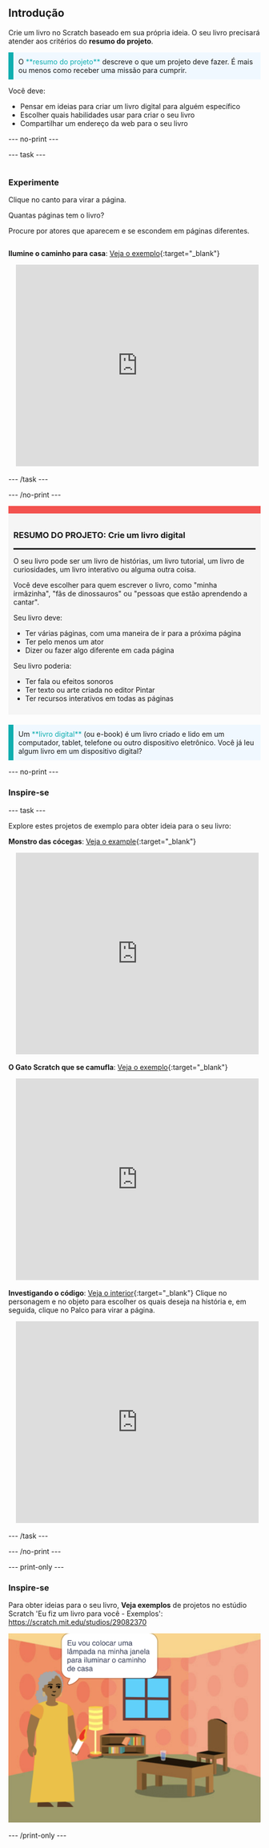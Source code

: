 ## Introdução

Crie um livro no Scratch baseado em sua própria ideia. O seu livro precisará atender aos critérios do **resumo do projeto**.

<p style="border-left: solid; border-width:10px; border-color: #0faeb0; background-color: aliceblue; padding: 10px;">
O <span style="color: #0faeb0">**resumo do projeto**</span> descreve o que um projeto deve fazer. É mais ou menos como receber uma missão para cumprir.
</p>

Você deve:

+ Pensar em ideias para criar um livro digital para alguém específico
+ Escolher quais habilidades usar para criar o seu livro
+ Compartilhar um endereço da web para o seu livro

--- no-print ---

--- task ---

<div style="display: flex; flex-wrap: wrap">
<div style="flex-basis: 200px; flex-grow: 1">

### Experimente

Clique no canto para virar a página.

Quantas páginas tem o livro?

Procure por atores que aparecem e se escondem em páginas diferentes.

</div>
<div>

**Ilumine o caminho para casa**: [Veja o exemplo](https://scratch.mit.edu/projects/628381907/editor){:target="_blank"}
<div class="scratch-preview" style="margin-left: 15px;">
  <iframe allowtransparency="true" width="485" height="402" src="https://scratch.mit.edu/projects/embed/628381907/?autostart=false" frameborder="0"></iframe>
</div>

</div>
</div>

--- /task ---

--- /no-print ---

<div style="border-top: 15px solid #f3524f; background-color: whitesmoke; margin-bottom: 20px; padding: 10px;">

### RESUMO DO PROJETO: Crie um **livro digital**
<hr style="border-top: 2px solid black;">

O seu livro pode ser um livro de histórias, um livro tutorial, um livro de curiosidades, um livro interativo ou alguma outra coisa.

Você deve escolher para quem escrever o livro, como "minha irmãzinha", "fãs de dinossauros" ou "pessoas que estão aprendendo a cantar".  

Seu livro deve:
+ Ter várias páginas, com uma maneira de ir para a próxima página
+ Ter pelo menos um ator
+ Dizer ou fazer algo diferente em cada página

Seu livro poderia:
+ Ter fala ou efeitos sonoros
+ Ter texto ou arte criada no editor Pintar
+ Ter recursos interativos em todas as páginas
</div>

<p style="border-left: solid; border-width:10px; border-color: #0faeb0; background-color: aliceblue; padding: 10px;">
Um <span style="color: #0faeb0">**livro digital**</span> (ou e-book) é um livro criado e lido em um computador, tablet, telefone ou outro dispositivo eletrônico. Você já leu algum livro em um dispositivo digital?
</p>

--- no-print ---

### Inspire-se

--- task ---

Explore estes projetos de exemplo para obter ideia para o seu livro:

**Monstro das cócegas**: [Veja o example](https://scratch.mit.edu/projects/628385289/editor){:target="_blank"}
<div class="scratch-preview" style="margin-left: 15px;">
  <iframe allowtransparency="true" width="485" height="402" src="https://scratch.mit.edu/projects/embed/628385289/?autostart=false" frameborder="0"></iframe>
</div>

**O Gato Scratch que se camufla**: [Veja o exemplo](https://scratch.mit.edu/projects/628383017/editor){:target="_blank"}
<div class="scratch-preview" style="margin-left: 15px;">
  <iframe allowtransparency="true" width="485" height="402" src="https://scratch.mit.edu/projects/embed/628383017/?autostart=false" frameborder="0"></iframe>
</div>

**Investigando o código**: [Veja o interior](https://scratch.mit.edu/projects/623753107/editor){:target="_blank"}
Clique no personagem e no objeto para escolher os quais deseja na história e, em seguida, clique no Palco para virar a página.
<div class="scratch-preview" style="margin-left: 15px;">
  <iframe allowtransparency="true" width="485" height="402" src="https://scratch.mit.edu/projects/embed/623753107/?autostart=false" frameborder="0"></iframe>
</div>

--- /task ---

--- /no-print ---

--- print-only ---

### Inspire-se

Para obter ideias para o seu livro, **Veja exemplos** de projetos no estúdio Scratch 'Eu fiz um livro para você - Exemplos': https://scratch.mit.edu/studios/29082370

![O projeto 'Ilumine o caminho para casa'.](images/showcase_static.png)

--- /print-only ---


